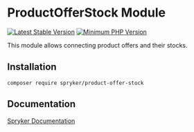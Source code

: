 # ProductOfferStock Module
[![Latest Stable Version](https://poser.pugx.org/spryker/product-offer-stock/v/stable.svg)](https://packagist.org/packages/spryker/product-offer-stock)
[![Minimum PHP Version](https://img.shields.io/badge/php-%3E%3D%207.3-8892BF.svg)](https://php.net/)

This module allows connecting product offers and their stocks.

## Installation

```
composer require spryker/product-offer-stock
```

## Documentation

[Spryker Documentation](https://academy.spryker.com/developing_with_spryker/module_guide/modules.html)

